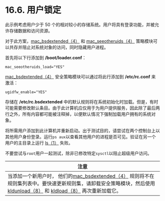 # 16.6. 用户锁定

此示例考虑用户少于 50 个的相对较小的存储系统。用户将具有登录功能，并被允许存储数据和访问资源。

对于此方案，[mac_bsdextended（4）](https://www.freebsd.org/cgi/man.cgi?query=mac_bsdextended&sektion=4&format=html) 和 [mac_seeotheruids（4）](https://www.freebsd.org/cgi/man.cgi?query=mac_seeotheruids&sektion=4&format=html) 策略模块可以共存并阻止对系统对象的访问，同时隐藏用户进程。

首先将以下行添加到 **/boot/loader.conf**：

```
mac_seeotheruids_load="YES"
```

[mac_bsdextended（4）](https://www.freebsd.org/cgi/man.cgi?query=mac_bsdextended&sektion=4&format=html) 安全策略模块可以通过将此行添加到 **/etc/rc.conf** 来激活：

```
ugidfw_enable="YES"
```

存储在 **/etc/rc.bsdextended** 中的默认规则将在系统初始化时加载。但是，有时可能需要修改默认条目。由于此计算机应仅用于为用户提供服务，因此除了最后两行之外，所有内容都可能被注释掉，以便默认情况下强制加载用户拥有的系统对象。

将所需用户添加到此计算机并重新启动。出于测试目的，请尝试在两个控制台上以其他用户身份登录。运行`ps aux`以查看其他用户的进程是否可见。验证在另一个用户的主目录上运行 [ls（1）](https://www.freebsd.org/cgi/man.cgi?query=ls&sektion=1&format=html) 失败。

不要尝试与`root`用户一起测试，除非已修改特定`sysctl`以阻止超级用户访问。

| 注意                                                         |
| ------------------------------------------------------------ |
| 当添加一个新用户时， 他们的[mac_bsdextended（4）](https://www.freebsd.org/cgi/man.cgi?query=mac_bsdextended&sektion=4&format=html) 规则将不在规则集列表中。要快速更新规则集，请卸载安全策略模块，然后使用 [kldunload（8）](https://www.freebsd.org/cgi/man.cgi?query=kldunload&sektion=8&format=html) 和 [kldload（8）](https://www.freebsd.org/cgi/man.cgi?query=kldload&sektion=8&format=html) 再次重新加载它。 |
